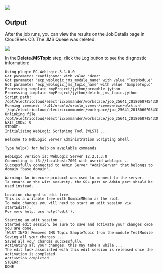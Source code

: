 <img src="../../plugins/EC-WebLogic/images/DeleteJMSTopic/Form.png" />

## Output

After the job runs, you can view the results on the Job Details page in CloudBees CD. The JMS Queue was deleted.

<img src="../../plugins/EC-WebLogic/images/DeleteJMSTopic/Summary.png" />

In the <b>DeleteJMSTopic</b> step, click the Log button to see the diagnostic information:

    Using plugin EC-WebLogic-3.3.0.0
    Got parameter "configname" with value "demo"
    Got parameter "ecp_weblogic_jms_module_name" with value "TestModule"
    Got parameter "ecp_weblogic_jms_topic_name" with value "SampleTopic"
    Processing template /myProject/jython/preamble.jython
    Processing template /myProject/jython/delete_jms_topic.jython
    Script path: /opt/electriccloud/electriccommander/workspace/job_25641_20180607054339/exec_788152218826341.jython
    Running command: '/u01/oracle/oracle_common/common/bin/wlst.sh' '/opt/electriccloud/electriccommander/workspace/job_25641_20180607054339/exec_788152218826341.jython'
    Unlinking file /opt/electriccloud/electriccommander/workspace/job_25641_20180607054339/exec_788152218826341.jython
    EXIT_CODE: 0
    STDOUT:
    Initializing WebLogic Scripting Tool (WLST) ...

    Welcome to WebLogic Server Administration Scripting Shell

    Type help() for help on available commands

    WebLogic version is: WebLogic Server 12.2.1.3.0
    Connecting to t3://localhost:7001 with userid weblogic ...
    Successfully connected to Admin Server "AdminServer" that belongs to domain "base_domain".

    Warning: An insecure protocol was used to connect to the server.
    To ensure on-the-wire security, the SSL port or Admin port should be used instead.

    Location changed to edit tree.
    This is a writable tree with DomainMBean as the root.
    To make changes you will need to start an edit session via startEdit().
    For more help, use help('edit').

    Starting an edit session ...
    Started edit session, be sure to save and activate your changes once you are done.
    [WLST INFO] Removed JMS Topic SampleTopic from the module TestModule
    Saving all your changes ...
    Saved all your changes successfully.
    Activating all your changes, this may take a while ...
    The edit lock associated with this edit session is released once the activation is completed.
    Activation completed
    STDERR:
    DONE

